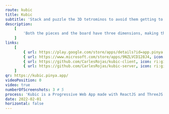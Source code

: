 ```yaml
---
route: kubic
title: Kubic
subtitle: 'Stack and puzzle the 3D tetrominos to avoid them getting to the top!'
description:
    [
        'Both the pieces and the board have three dimensions, making this a lot more challenging! Clear planes by filling them and try to reach the highest score by clearing four at the same time!',
    ]
links:
    [
        { url: https://play.google.com/store/apps/details?id=app.pinya.kubic, icon: ri:android-fill },
        { url: https://www.microsoft.com/store/apps/9NZLVCD128J4, icon: ri:windows-fill },
        { url: https://github.com/CarlesRojas/kubic-client, icon: ri:github-fill },
        { url: https://github.com/CarlesRojas/kubic-server, icon: ri:github-fill },
    ]
qr: https://kubic.pinya.app/
videoPosition: 0
video: true
numberOfScreenshots: 3 # 5
process: 'Kubic is a Progressive Web App made with ReactJS and ThreeJS. It targets mobile, tablet and desktop devices. The game is available through the Google Play Store and the Microsoft Store. You can also add it to your iPhone by scanning this QR and adding the website to your Home Screen.'
date: 2022-02-01
horizontal: false
---
```

